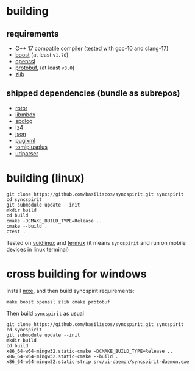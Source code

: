 # building

## requirements

 - C++ 17 compatile compiler (tested with gcc-10 and clang-17)
 - [boost](https://www.boost.org/) (at least `v1.70`)
 - [openssl](https://www.openssl.org/)
 - [protobuf](https://github.com/protocolbuffers/protobuf), (at least `v3.0`)
 - [zlib](https://www.zlib.net/)

## shipped dependencies (bundle as subrepos)

 - [rotor](https://github.com/basiliscos/cpp-rotor)
 - [libmbdx](https://github.com/erthink/libmdbx)
 - [spdlog](https://github.com/gabime/spdlog)
 - [lz4](https://github.com/lz4/lz4)
 - [json](https://github.com/nlohmann/json)
 - [pugixml](https://github.com/zeux/pugixml)
 - [tomlplusplus](https://github.com/marzer/tomlplusplus)
 - [uriparser](https://github.com/uriparser/uriparser)

# building (linux)

```
git clone https://github.com/basiliscos/syncspirit.git syncspirit
cd syncspirit
git submodule update --init 
mkdir build
cd build
cmake -DCMAKE_BUILD_TYPE=Release ..
cmake --build .
ctest .
```

Tested on [voidlinux](https://voidlinux.org/) and
[termux](https://termux.com/) (it means `syncspirit` and run
on mobile devices in linux terminal)

# cross building for windows

Install [mxe](https://mxe.cc/), and then build syncspirit requirements:

```
make boost openssl zlib cmake protobuf
```

Then build `syncspirit` as usual

```
git clone https://github.com/basiliscos/syncspirit.git syncspirit
cd syncspirit
git submodule update --init 
mkdir build
cd build
x86_64-w64-mingw32.static-cmake -DCMAKE_BUILD_TYPE=Release .. 
x86_64-w64-mingw32.static-cmake --build .
x86_64-w64-mingw32.static-strip src/ui-daemon/syncspirit-daemon.exe
```

